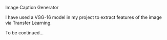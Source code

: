Image Caption Generator

I have used a VGG-16 model in my project to extract features of the image via Transfer Learning.

To be continued...
